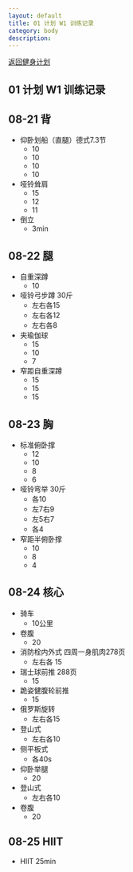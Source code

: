 ```yaml
---
layout: default
title: 01 计划 W1 训练记录
category: body
description: 
---
```


[返回健身计划](plan-2018.html)

## 01 计划 W1 训练记录

## 08-21 背

* 仰卧划船（直腿）德式7.3节
  * 10
  * 10
  * 10
  * 10
* 哑铃耸肩
  * 15
  * 12
  * 11
* 倒立
  * 3min

## 08-22 腿

* 自重深蹲
  * 10
* 哑铃弓步蹲 30斤
  * 左右各15
  * 左右各12
  * 左右各8
* 夹瑜伽球
  * 15
  * 10
  * 7
* 窄距自重深蹲
  * 15
  * 15
  * 15

## 08-23 胸

* 标准俯卧撑
  * 12
  * 10
  * 8
  * 6
* 哑铃弯举 30斤
  * 各10
  * 左7右9
  * 左5右7
  * 各4
* 窄距半俯卧撑
  * 10
  * 8
  * 4

## 08-24 核心

* 骑车 
  * 10公里
* 卷腹 
  * 20
* 消防栓内外式 四周一身肌肉278页
  * 左右各 15 
* 瑞士球前推 288页 
  * 15 
* 跪姿健腹轮前推 
  * 15
* 俄罗斯旋转 
  * 左右各15
* 登山式 
  * 左右各10
* 侧平板式 
  * 各40s
* 仰卧举腿 
  * 20
* 登山式 
  * 左右各10
* 卷腹 
  * 20

## 08-25 HIIT

* HIIT 25min
